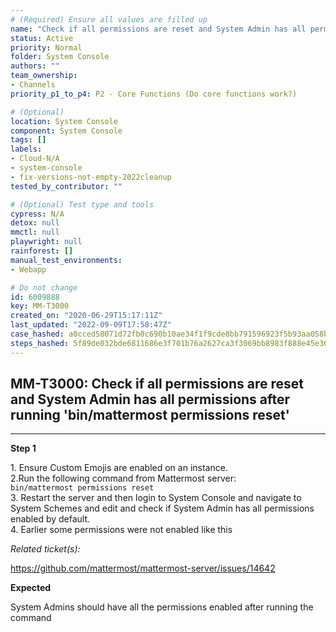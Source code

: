 ```yaml
---
# (Required) Ensure all values are filled up
name: "Check if all permissions are reset and System Admin has all permissions after running 'bin/mattermost permissions reset'"
status: Active
priority: Normal
folder: System Console
authors: ""
team_ownership:
- Channels
priority_p1_to_p4: P2 - Core Functions (Do core functions work?)

# (Optional)
location: System Console
component: System Console
tags: []
labels:
- Cloud-N/A
- system-console
- fix-versions-not-empty-2022cleanup
tested_by_contributor: ""

# (Optional) Test type and tools
cypress: N/A
detox: null
mmctl: null
playwright: null
rainforest: []
manual_test_environments:
- Webapp

# Do not change
id: 6009888
key: MM-T3000
created_on: "2020-06-29T15:17:11Z"
last_updated: "2022-09-09T17:58:47Z"
case_hashed: a0cced58071d72fb0c690b10ae34f1f9cde8bb791596923f5b93aa058bfe80c57cf1c01f3c7276b42281dc4c61bcc33f
steps_hashed: 5f89de032bde6811686e3f701b76a2627ca3f3069bb8983f888e45e301d30f1e3e0f15a164afb88627338bbdf5cdc78a
---
```


<!-- (Auto-generated) Based on frontmatter's "key" and "name" -->

## MM-T3000: Check if all permissions are reset and System Admin has all permissions after running 'bin/mattermost permissions reset'

---

**Step 1**

1\. Ensure Custom Emojis are enabled on an instance.\
2.Run the following command from Mattermost server:\
`bin/mattermost permissions reset`\
3\. Restart the server and then login to System Console and navigate to System Schemes and edit and check if System Admin has all permissions enabled by default.\
4\. Earlier some permissions were not enabled like this

_Related ticket(s):_

<https://github.com/mattermost/mattermost-server/issues/14642>

**Expected**

System Admins should have all the permissions enabled after running the command
